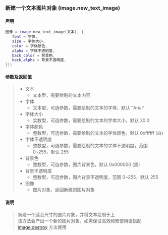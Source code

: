 ### 新建一个文本图片对象 \(**image\.new\_text\_image**\)


#### 声明
```lua
图像 = image.new_text_image(文本[, {
   font = 字体,
   size = 字体大小,
   color = 字体颜色,
   alpha = 字体不透明度,
   back_color = 背景色,
   back_alpha = 背景不透明度,
}])
```


#### 参数及返回值
> - 文本
>   - 文本型，需要绘制的文本内容
> - 字体
>   - 文本型，可选参数，需要绘制的文本的字体，默认 "Arial"
> - 字体大小
>   - 实数型，可选参数，需要绘制的文本的字体大小，默认 20\.0
> - 字体颜色
>   - 整数型，可选参数，需要绘制的文本的字体颜色，默认 0xffffff (白) 
> - 字体不透明度
>   - 整数型，可选参数，需要绘制的文本的字体不透明度，范围 0~255，默认 255
> - 背景色
>   - 整数型，可选参数，图片背景色，默认 0x000000 (黑) 
> - 背景不透明度
>   - 整数型，可选参数，图片背景不透明度，范围 0~255，默认 255
> - 图像
>   - 图片对象，返回新建的图片对象


#### 说明
> 新建一个适合尺寸的图片对象，并将文本绘制于上  
> 该方法会产出一个新的图片对象，如需保证高效频繁使用请搭配 [image:destroy](/Handbook/image/_destroy.md) 方法使用  

